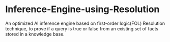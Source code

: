 # Inference-Engine-using-Resolution
An optimized AI inference engine based on first-order logic(FOL) Resolution technique, to prove if a query is true or false from an existing set of facts stored in a knowledge base.
